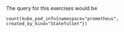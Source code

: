The query for this exercises would be
```
count(kube_pod_info{namespace="prometheus", created_by_kind="StatefulSet"})
```